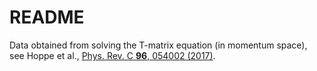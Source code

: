 # README

Data obtained from solving the T-matrix equation (in momentum space), see Hoppe
et al., [Phys. Rev. C **96**, 054002
(2017)](https://journals.aps.org/prc/abstract/10.1103/PhysRevC.96.054002).

